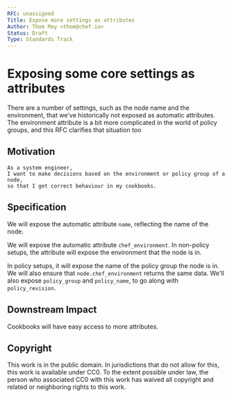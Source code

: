 ```yaml
---
RFC: unassigned
Title: Expose more settings as attributes
Author: Thom May <thom@chef.io>
Status: Draft
Type: Standards Track
---
```


# Exposing some core settings as attributes

There are a number of settings, such as the node name and the environment, that we've historically not exposed as automatic attributes.
The environment attribute is a bit more complicated in the world of
policy groups, and this RFC clarifies that situation too

## Motivation

    As a system engineer,
    I want to make decisions based on the environment or policy group of a node,
    so that I get correct behaviour in my cookbooks.

## Specification

We will expose the automatic attribute `name`, reflecting the name of
the node.

We will expose the automatic attribute `chef_environment`. In non-policy
setups, the attribute will expose the environment that the node is in.

In policy setups, it will expose the name of the policy group the node
is in. We will also ensure that `node.chef_environment` returns the same data. We'll also expose `policy_group` and `policy_name`, to go along with `policy_revision`.

## Downstream Impact

Cookbooks will have easy access to more attributes.

## Copyright

This work is in the public domain. In jurisdictions that do not allow for this,
this work is available under CC0. To the extent possible under law, the person
who associated CC0 with this work has waived all copyright and related or
neighboring rights to this work.
